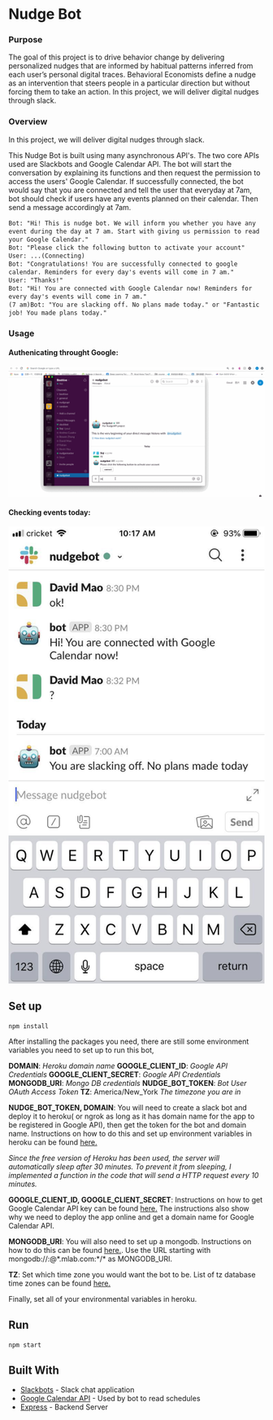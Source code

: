 # Nudge Bot

### Purpose

The goal of this project is to drive behavior change by delivering personalized nudges that are informed by habitual patterns inferred from each user’s personal digital traces. Behavioral Economists define a nudge as an intervention that steers people in a particular direction but without forcing them to take an action. In this project, we will deliver digital nudges through slack.

### Overview

In this project, we will deliver digital nudges through slack.

This Nudge Bot is built using many asynchronous API's. The two core APIs used are Slackbots and Google Calendar API. The bot will start the conversation by explaining its functions and then request the permission to access the users' Google Calendar. If successfully connected, the bot would say that you are connected and tell the user that everyday at 7am, bot should check if users have any events planned on their calendar. Then send a message accordingly at 7am.


```Example:  
Bot: "Hi! This is nudge bot. We will inform you whether you have any event during the day at 7 am. Start with giving us permission to read your Google Calendar."
Bot: "Please click the following button to activate your account"
User: ...(Connecting)
Bot: "Congratulations! You are successfully connected to google calendar. Reminders for every day's events will come in 7 am."
User: "Thanks!"
Bot: "Hi! You are connected with Google Calendar now! Reminders for every day's events will come in 7 am."
(7 am)Bot: "You are slacking off. No plans made today." or "Fantastic job! You made plans today."
```

### Usage

#### Authenicating throught Google:
![](./resources/authen.gif)

#### Checking events today:
![](./resources/7am.jpeg)

## Set up

`npm install`

After installing the packages you need, there are still some environment variables you need to set up to run this bot,

**DOMAIN**: *Heroku domain name*
**GOOGLE_CLIENT_ID**: *Google API Credentials*
**GOOGLE_CLIENT_SECRET**: *Google API Credentials*
**MONGODB_URI**: *Mongo DB credentials*
**NUDGE_BOT_TOKEN**: *Bot User OAuth Access Token*
**TZ**: America/New_York *The timezone you are in*

**NUDGE_BOT_TOKEN, DOMAIN**: You will need to create a slack bot and deploy it to heroku( or ngrok as long as it has domain name for the app to be registered in Google API), then get the token for the bot and domain name. Instructions on how to do this and set up environment variables in heroku can be found [here.](https://medium.com/@alexstroulger/how-to-build-a-slackbot-600635b12a38)

*Since the free version of Heroku has been used, the server will automatically sleep after 30 minutes. To prevent it from sleeping, I implemented a function in the code that will send a HTTP request every 10 minutes.*

**GOOGLE_CLIENT_ID, GOOGLE_CLIENT_SECRET**: Instructions on how to get Google Calendar API key can be found [here.](https://medium.com/@karanbhomia/integrating-google-calendar-api-to-web-app-using-serverless-node-js-functions-part-1-of-2-8a176595110b) The instructions also show why we need to deploy the app online and get a domain name for Google Calendar API.

**MONGODB_URI**: You will also need to set up a mongodb. Instructions on how to do this can be found [here.](http://fredrik.anderzon.se/2017/01/17/setting-up-a-free-mongodb-database-on-mlab-and-connecting-to-it-with-node-js/). Use the URL starting with mongodb://<dbuser>:<dbpassword>@\*.mlab.com:\*/\* as MONGODB_URI.

**TZ**: Set which time zone you would want the bot to be. List of tz database time zones can be found [here.](https://en.wikipedia.org/wiki/List_of_tz_database_time_zones)

Finally, set all of your environmental variables in heroku.

## Run

`npm start`

## Built With

* [Slackbots](https://www.npmjs.com/package/slackbots/) - Slack chat application
* [Google Calendar API](https://developers.google.com/calendar/) - Used by bot to read schedules
* [Express](https://expressjs.com/) - Backend Server

